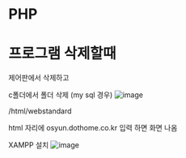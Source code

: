 # PHP

# 프로그램 삭제할때
제어판에서 삭제하고

c폴더에서 폴더 삭제 (my sql 경우)
![image](https://github.com/yeon2716/PHP/assets/145514579/bc74a967-db1f-4fff-8b88-e02e3d7176a5)



/html/webstandard

html 자리에 osyun.dothome.co.kr  입력 하면 화면 나옴



XAMPP 설치
![image](https://github.com/yeon2716/PHP/assets/145514579/6583f814-00ed-4806-aa16-6d5d228a9a8c)
